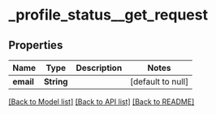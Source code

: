 # _profile_status__get_request
## Properties

| Name | Type | Description | Notes |
|------------ | ------------- | ------------- | -------------|
| **email** | **String** |  | [default to null] |

[[Back to Model list]](../README.md#documentation-for-models) [[Back to API list]](../README.md#documentation-for-api-endpoints) [[Back to README]](../README.md)

